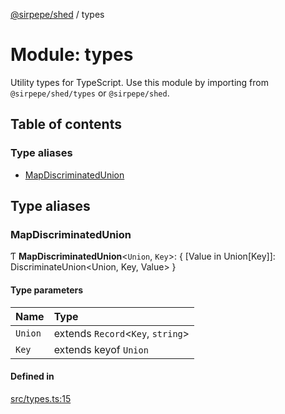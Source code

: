[@sirpepe/shed](../README.md) / types

# Module: types

Utility types for TypeScript. Use this module by importing from
`@sirpepe/shed/types` or `@sirpepe/shed`.

## Table of contents

### Type aliases

- [MapDiscriminatedUnion](types.md#mapdiscriminatedunion)

## Type aliases

### MapDiscriminatedUnion

Ƭ **MapDiscriminatedUnion**<`Union`, `Key`\>: { [Value in Union[Key]]: DiscriminateUnion<Union, Key, Value\> }

#### Type parameters

| Name | Type |
| :------ | :------ |
| `Union` | extends `Record`<`Key`, `string`\> |
| `Key` | extends keyof `Union` |

#### Defined in

[src/types.ts:15](https://github.com/SirPepe/shed/blob/3cb710a/src/types.ts#L15)
